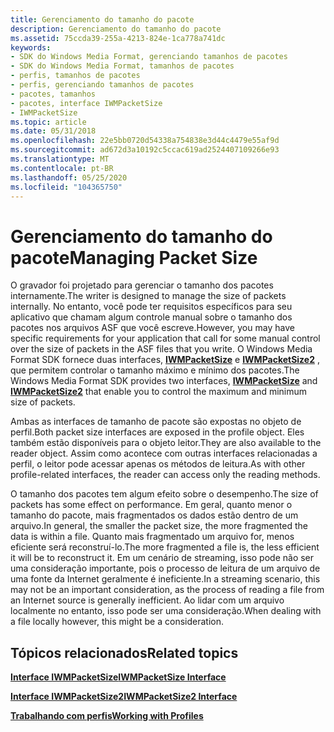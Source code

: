 ```yaml
---
title: Gerenciamento do tamanho do pacote
description: Gerenciamento do tamanho do pacote
ms.assetid: 75ccda39-255a-4213-824e-1ca778a741dc
keywords:
- SDK do Windows Media Format, gerenciando tamanhos de pacotes
- SDK do Windows Media Format, tamanhos de pacotes
- perfis, tamanhos de pacotes
- perfis, gerenciando tamanhos de pacotes
- pacotes, tamanhos
- pacotes, interface IWMPacketSize
- IWMPacketSize
ms.topic: article
ms.date: 05/31/2018
ms.openlocfilehash: 22e5bb0720d54338a754838e3d44c4479e55af9d
ms.sourcegitcommit: ad672d3a10192c5ccac619ad2524407109266e93
ms.translationtype: MT
ms.contentlocale: pt-BR
ms.lasthandoff: 05/25/2020
ms.locfileid: "104365750"
---
```

# <a name="managing-packet-size"></a><span data-ttu-id="ba750-110">Gerenciamento do tamanho do pacote</span><span class="sxs-lookup"><span data-stu-id="ba750-110">Managing Packet Size</span></span>

<span data-ttu-id="ba750-111">O gravador foi projetado para gerenciar o tamanho dos pacotes internamente.</span><span class="sxs-lookup"><span data-stu-id="ba750-111">The writer is designed to manage the size of packets internally.</span></span> <span data-ttu-id="ba750-112">No entanto, você pode ter requisitos específicos para seu aplicativo que chamam algum controle manual sobre o tamanho dos pacotes nos arquivos ASF que você escreve.</span><span class="sxs-lookup"><span data-stu-id="ba750-112">However, you may have specific requirements for your application that call for some manual control over the size of packets in the ASF files that you write.</span></span> <span data-ttu-id="ba750-113">O Windows Media Format SDK fornece duas interfaces, [**IWMPacketSize**](/previous-versions/windows/desktop/api/wmsdkidl/nn-wmsdkidl-iwmpacketsize) e [**IWMPacketSize2**](/previous-versions/windows/desktop/api/wmsdkidl/nn-wmsdkidl-iwmpacketsize2) , que permitem controlar o tamanho máximo e mínimo dos pacotes.</span><span class="sxs-lookup"><span data-stu-id="ba750-113">The Windows Media Format SDK provides two interfaces, [**IWMPacketSize**](/previous-versions/windows/desktop/api/wmsdkidl/nn-wmsdkidl-iwmpacketsize) and [**IWMPacketSize2**](/previous-versions/windows/desktop/api/wmsdkidl/nn-wmsdkidl-iwmpacketsize2) that enable you to control the maximum and minimum size of packets.</span></span>

<span data-ttu-id="ba750-114">Ambas as interfaces de tamanho de pacote são expostas no objeto de perfil.</span><span class="sxs-lookup"><span data-stu-id="ba750-114">Both packet size interfaces are exposed in the profile object.</span></span> <span data-ttu-id="ba750-115">Eles também estão disponíveis para o objeto leitor.</span><span class="sxs-lookup"><span data-stu-id="ba750-115">They are also available to the reader object.</span></span> <span data-ttu-id="ba750-116">Assim como acontece com outras interfaces relacionadas a perfil, o leitor pode acessar apenas os métodos de leitura.</span><span class="sxs-lookup"><span data-stu-id="ba750-116">As with other profile-related interfaces, the reader can access only the reading methods.</span></span>

<span data-ttu-id="ba750-117">O tamanho dos pacotes tem algum efeito sobre o desempenho.</span><span class="sxs-lookup"><span data-stu-id="ba750-117">The size of packets has some effect on performance.</span></span> <span data-ttu-id="ba750-118">Em geral, quanto menor o tamanho do pacote, mais fragmentados os dados estão dentro de um arquivo.</span><span class="sxs-lookup"><span data-stu-id="ba750-118">In general, the smaller the packet size, the more fragmented the data is within a file.</span></span> <span data-ttu-id="ba750-119">Quanto mais fragmentado um arquivo for, menos eficiente será reconstruí-lo.</span><span class="sxs-lookup"><span data-stu-id="ba750-119">The more fragmented a file is, the less efficient it will be to reconstruct it.</span></span> <span data-ttu-id="ba750-120">Em um cenário de streaming, isso pode não ser uma consideração importante, pois o processo de leitura de um arquivo de uma fonte da Internet geralmente é ineficiente.</span><span class="sxs-lookup"><span data-stu-id="ba750-120">In a streaming scenario, this may not be an important consideration, as the process of reading a file from an Internet source is generally inefficient.</span></span> <span data-ttu-id="ba750-121">Ao lidar com um arquivo localmente no entanto, isso pode ser uma consideração.</span><span class="sxs-lookup"><span data-stu-id="ba750-121">When dealing with a file locally however, this might be a consideration.</span></span>

## <a name="related-topics"></a><span data-ttu-id="ba750-122">Tópicos relacionados</span><span class="sxs-lookup"><span data-stu-id="ba750-122">Related topics</span></span>

<dl> <dt>

[<span data-ttu-id="ba750-123">**Interface IWMPacketSize**</span><span class="sxs-lookup"><span data-stu-id="ba750-123">**IWMPacketSize Interface**</span></span>](/previous-versions/windows/desktop/api/wmsdkidl/nn-wmsdkidl-iwmpacketsize)
</dt> <dt>

[<span data-ttu-id="ba750-124">**Interface IWMPacketSize2**</span><span class="sxs-lookup"><span data-stu-id="ba750-124">**IWMPacketSize2 Interface**</span></span>](/previous-versions/windows/desktop/api/wmsdkidl/nn-wmsdkidl-iwmpacketsize2)
</dt> <dt>

[<span data-ttu-id="ba750-125">**Trabalhando com perfis**</span><span class="sxs-lookup"><span data-stu-id="ba750-125">**Working with Profiles**</span></span>](working-with-profiles.md)
</dt> </dl>

 

 




